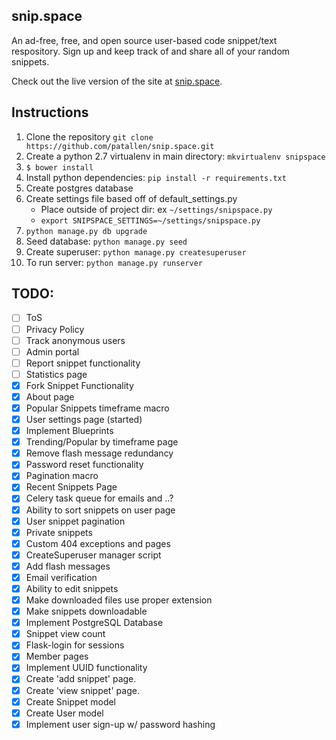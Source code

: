 ## snip.space
An ad-free, free, and open source user-based code snippet/text respository. Sign up and keep track of and share all of your random snippets.

Check out the live version of the site at [snip.space](http://snip.space/).


## Instructions
1. Clone the repository `git clone https://github.com/patallen/snip.space.git`
1. Create a python 2.7 virtualenv in main directory: `mkvirtualenv snipspace`
1. `$ bower install `
1. Install python dependencies: `pip install -r requirements.txt`
1. Create postgres database
1. Create settings file based off of default_settings.py
	- Place outside of project dir: ex `~/settings/snipspace.py`
	- `export SNIPSPACE_SETTINGS=~/settings/snipspace.py`
1. `python manage.py db upgrade`
1. Seed database: `python manage.py seed`
1. Create superuser: `python manage.py createsuperuser`
1. To run server: `python manage.py runserver`

## TODO:
- [ ] ToS
- [ ] Privacy Policy
- [ ] Track anonymous users
- [ ] Admin portal
- [ ] Report snippet functionality
- [ ] Statistics page
- [x] Fork Snippet Functionality
- [x] About page
- [x] Popular Snippets timeframe macro
- [x] User settings page (started)
- [x] Implement Blueprints
- [x] Trending/Popular by timeframe page
- [x] Remove flash message redundancy
- [x] Password reset functionality
- [x] Pagination macro
- [x] Recent Snippets Page
- [x] Celery task queue for emails and ..?
- [x] Ability to sort snippets on user page
- [x] User snippet pagination
- [x] Private snippets
- [x] Custom 404 exceptions and pages
- [x] CreateSuperuser manager script
- [x] Add flash messages
- [x] Email verification
- [x] Ability to edit snippets 
- [x] Make downloaded files use proper extension
- [x] Make snippets downloadable
- [x] Implement PostgreSQL Database
- [x] Snippet view count
- [x] Flask-login for sessions
- [x] Member pages
- [x] Implement UUID functionality
- [x] Create 'add snippet' page.
- [x] Create 'view snippet' page.
- [x] Create Snippet model
- [x] Create User model
- [x] Implement user sign-up w/ password hashing
